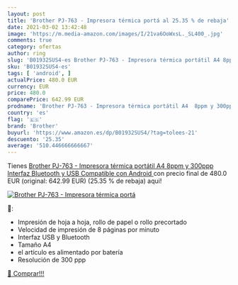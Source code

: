 ```yaml
---
layout: post
title: 'Brother PJ-763 - Impresora térmica portá al 25.35 % de rebaja'
date: 2021-03-02 13:42:48
image: 'https://m.media-amazon.com/images/I/21va6OoWxsL._SL400_.jpg'
comments: true
category: ofertas
author: ring
slug: 'B01932SUS4-es Brother PJ-763 - Impresora térmica portátil A4 8ppm y...'
sku: 'B01932SUS4-es'
tags: [ 'android', ]
actualPrice: 480.0 EUR
currency: EUR
price: 480.0
comparePrice: 642.99 EUR
prodname: 'Brother PJ-763 - Impresora térmica portátil A4  8ppm y 300ppp  Interfaz Bluetooth y USB  Compatible con Android '
country: 'es'
flag: '🇪🇸'
brand: 'Brother'
buyurl: 'https://www.amazon.es/dp/B01932SUS4/?tag=tolees-21'
descuento: '25.35'
average: '510.446666666667'
---
```


Tienes [Brother PJ-763 - Impresora térmica portátil A4  8ppm y 300ppp  Interfaz Bluetooth y USB  Compatible con Android ](https://www.amazon.es/dp/B01932SUS4/?tag=tolees-21) con precio final de  480.0 EUR (original: 642.99 EUR) (25.35 %  de rebaja) aqui!

[![Brother PJ-763 - Impresora térmica portá](https://m.media-amazon.com/images/I/21va6OoWxsL._SL400_.jpg)](https://www.amazon.es/dp/B01932SUS4/?tag=tolees-21)

🔎:

- Impresión de hoja a hoja, rollo de papel o rollo precortado
- Velocidad de impresión de 8 páginas por minuto
- Interfaz USB y Bluetooth
- Tamaño A4
- el artículo es alimentado por batería
- Resolución de 300 ppp

[🛒 Comprar!!!](https://www.amazon.es/dp/B01932SUS4/?tag=tolees-21)
